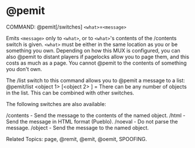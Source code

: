 # @pemit

COMMAND: @pemit[/switches] `<what>`=`<message>`

Emits `<message>` only to `<what>`, or to `<what>`'s contents of the /contents
switch is given.  `<what>` must be either in the same location as you or be
something you own.  Depending on how this MUX is configured, you can also
@pemit to distant players if pagelocks allow you to page them, and this
costs as much as a page.  You cannot @pemit to the contents of something
you don't own.

The /list switch to this command allows you to @pemit a message to
a list:  @pemit/list <object 1> [<object 2> <object N>] = <message>
There can be any number of objects in the list.  This can be combined with
other switches.

The following switches are also available:

  /contents - Send the message to the contents of the named object.
  /html     - Send the message in HTML format (Pueblo).
  /noeval   - Do not parse the message.
  /object   - Send the message to the named object.

Related Topics: page, @remit, @emit, @oemit, SPOOFING.
